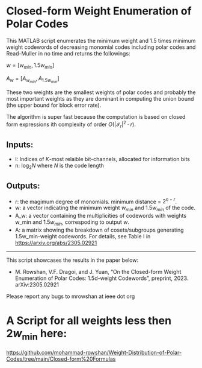 # Closed-form Weight Enumeration of Polar Codes
This MATLAB script enumerates the minimum weight and 1.5 times minimum weight codewords of decreasing monomial codes including polar codes and Read-Muller in no time and returns the followings: 

$w = [ w_{min}, 1.5w_{min} ]$

$A_w = [ A_{w_{min}}, A_{1.5w_{min}} ]$

These two weights are the smallest weights of polar codes and probably the most important weights as they are dominant in computing the union bound (the upper bound for block error rate). 

The algorithm is super fast because the computation is based on closed form expressions ith complexity of order $O(|\mathcal{I}_r|^2\cdot r)$.

## Inputs:
- I: Indices of $K$-most relaible bit-channels, allocated for information bits
- n: $\log_2N$ where $N$ is the code length

## Outputs: 
- r: the magimum degree of monomials. minimum distance = $2^{n-r}$. 
- w: a vector indicating the minimum weight $w_{min}$ and $1.5w_{min}$ of the code.
- A_w: a vector containing the multiplicities of codewords with weights w_min and $1.5w_{min}$, correspoding to output $w$.
- A: a matrix showing the breakdown of cosets/subgroups generating 1.5w_min-weight codewords. For details, see Table I in https://arxiv.org/abs/2305.02921

---
This script showcases the results in the paper below:

- M. Rowshan, V.F. Dragoi, and J. Yuan, “On the Closed-form Weight Enumeration of Polar Codes: 1.5d-weight Codewords”, preprint, 2023. arXiv:2305.02921

Please report any bugs to mrowshan at ieee dot org

# A Script for all weights less then $2w_{\min}$ here:

https://github.com/mohammad-rowshan/Weight-Distribution-of-Polar-Codes/tree/main/Closed-form%20Formulas
